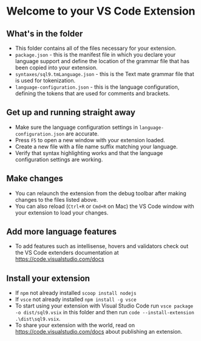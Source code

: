 # Welcome to your VS Code Extension

## What's in the folder

* This folder contains all of the files necessary for your extension.
* `package.json` - this is the manifest file in which you declare your language support and define the location of the grammar file that has been copied into your extension.
* `syntaxes/sql9.tmLanguage.json` - this is the Text mate grammar file that is used for tokenization.
* `language-configuration.json` - this is the language configuration, defining the tokens that are used for comments and brackets.

## Get up and running straight away

* Make sure the language configuration settings in `language-configuration.json` are accurate.
* Press `F5` to open a new window with your extension loaded.
* Create a new file with a file name suffix matching your language.
* Verify that syntax highlighting works and that the language configuration settings are working.

## Make changes

* You can relaunch the extension from the debug toolbar after making changes to the files listed above.
* You can also reload (`Ctrl+R` or `Cmd+R` on Mac) the VS Code window with your extension to load your changes.

## Add more language features

* To add features such as intellisense, hovers and validators check out the VS Code extenders documentation at <https://code.visualstudio.com/docs>

## Install your extension

* If `npm` not already installed `scoop install nodejs`
* If `vsce` not already installed `npm install -g vsce`
* To start using your extension with Visual Studio Code run `vsce package -o dist/sql9.vsix` in this folder and then run `code --install-extension .\dist\sql9.vsix`.
* To share your extension with the world, read on <https://code.visualstudio.com/docs> about publishing an extension.
